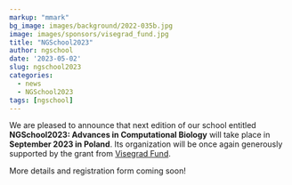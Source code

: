 ```yaml
---
markup: "mmark"
bg_image: images/background/2022-035b.jpg
image: images/sponsors/visegrad_fund.jpg
title: "NGSchool2023"
author: ngschool
date: '2023-05-02'
slug: ngschool2023
categories:
  - news
  - NGSchool2023
tags: [ngschool]
---
```


<div>
  <p>
    We are pleased to announce that next edition of our school entitled <b>NGSchool2023: Advances in Computational Biology</b> will take place in <b>September 2023 in Poland</b>.
    Its organization will be once again generously supported by the grant from <a href="https://www.visegradfund.org/">Visegrad Fund</a>.
  </p>
  <p>More details and registration form coming soon!</p>
</div>
